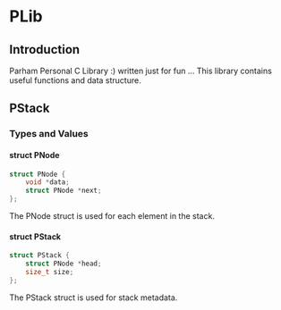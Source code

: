 # PLib
## Introduction
Parham Personal C Library :) written just for fun ... This library contains
useful functions and data structure.
## PStack
### Types and Values
#### struct PNode
```c
struct PNode {
	void *data;
	struct PNode *next;
};
```
The PNode struct is used for each element in
the stack.
#### struct PStack
```c
struct PStack {
	struct PNode *head;
	size_t size;
};
```
The PStack struct is used for stack metadata.
